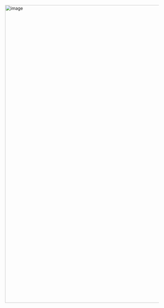 <img width="1919" height="973" alt="image" src="https://github.com/user-attachments/assets/8b067584-0708-4eb7-ae10-1e631513d38c" />

